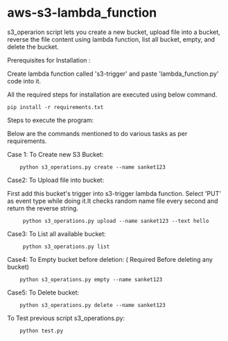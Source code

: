 # aws-s3-lambda_function
s3_operarion script lets you create a new bucket, upload file into a bucket, reverse the file content using lambda function, list all bucket, empty, and delete the bucket.

Prerequisites for Installation :

Create lambda function called 's3-trigger' and paste 'lambda_function.py' code into it.


All the required steps for installation are executed using below command.

    pip install -r requirements.txt


Steps to execute the program:

Below are the commands mentioned to do various tasks as per requirements.

Case 1: To Create new S3 Bucket:

        python s3_operations.py create --name sanket123

Case2: To Upload file into bucket:

First add this bucket's trigger into s3-trigger lambda function. Select 'PUT' as event type while doing it.It checks random name file every second and return the reverse string.

         python s3_operations.py upload --name sanket123 --text hello

Case3: To List all available bucket:

         python s3_operations.py list

 Case4: To Empty bucket before deletion: ( Required Before deleting any bucket)

        python s3_operations.py empty --name sanket123

Case5: To Delete bucket:

        python s3_operations.py delete --name sanket123


To Test previous script s3_operations.py:

        python test.py
